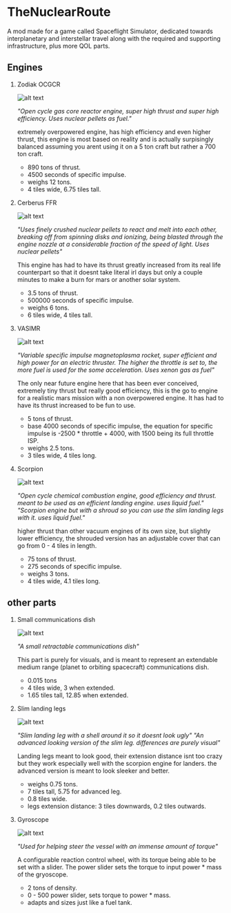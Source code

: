 # TheNuclearRoute
A mod made for a game called Spaceflight Simulator, dedicated towards interplanetary and interstellar travel along with the required and supporting infrastructure, plus more QOL parts.

## Engines

1. Zodiak OCGCR

   ![alt text](https://github.com/VaporSpace2/TheNuclearRoute/blob/VaporSpace2-patch-1/Pictures/ZodiakOCGCR.png "Zodiak OCGCR")
   
   *"Open cycle gas core reactor engine, super high thrust and super high efficiency. Uses nuclear pellets as fuel."*

   extremely overpowered engine, has high efficiency and even higher thrust, this engine is most based on reality and is actually surpisingly balanced assuming you arent using it on a 5 ton craft but rather a 700 ton craft.
   * 890 tons of thrust.
   * 4500 seconds of specific impulse.
   * weighs 12 tons.
   * 4 tiles wide, 6.75 tiles tall.


3. Cerberus FFR

   ![alt text](https://github.com/VaporSpace2/TheNuclearRoute/blob/VaporSpace2-patch-1/Pictures/CerberusFFR.png "Cerberus FFR")
  
   *"Uses finely crushed nuclear pellets to react and melt into each other, breaking off from spinning disks and ionizing, being blasted through the engine nozzle at a considerable fraction of the speed of light. Uses nuclear pellets"*

   This engine has had to have its thrust greatly increased from its real life counterpart so that it doesnt take literal irl days but only a couple minutes to make a burn for mars or another solar system.
   * 3.5 tons of thrust.
   * 500000 seconds of specific impulse.
   * weighs 6 tons.
   * 6 tiles wide, 4 tiles tall.


5. VASIMR

      ![alt text](https://github.com/VaporSpace2/TheNuclearRoute/blob/VaporSpace2-patch-1/Pictures/VASIMR.png "VASIMR")
   
      *"Variable specific impulse magnetoplasma rocket, super efficient and high power for an electric thruster. The higher the throttle is set to, the more fuel is used for the some acceleration. Uses xenon gas as fuel"*

      The only near future engine here that has been ever conceived, extremely tiny thrust but really good efficiency, this is the go to engine for a realistic mars mission with a non overpowered engine. It has had to have its thrust increased to be fun to use. 
      * 5 tons of thrust.
      * base 4000 seconds of specific impulse, the equation for specific impulse is -2500 * throttle + 4000, with 1500 being its full throttle ISP.
      * weighs 2.5 tons.
      * 3 tiles wide, 4 tiles long.
     

7. Scorpion

   ![alt text](https://github.com/VaporSpace2/TheNuclearRoute/blob/VaporSpace2-patch-1/Pictures/Scorpion.png "Scorpion")

   *"Open cycle chemical combustion engine, good efficiency and thrust. meant to be used as an efficient landing engine. uses liquid fuel."*
   *"Scorpion engine but with a shroud so you can use the slim landing legs with it. uses liquid fuel."*

   higher thrust than other vacuum engines of its own size, but slightly lower efficiency, the shrouded version has an adjustable cover that can go from 0 - 4 tiles in length.
   * 75 tons of thrust.
   * 275 seconds of specific impulse.
   * weighs 3 tons.
   * 4 tiles wide, 4.1 tiles long.
  

## other parts

1. Small communications dish

   ![alt text](https://github.com/VaporSpace2/TheNuclearRoute/blob/VaporSpace2-patch-1/Pictures/antenna.png "Small Antenna")

   *"A small retractable communications dish"*

   This part is purely for visuals, and is meant to represent an extendable medium range (planet to orbiting spacecraft) communications dish.
   * 0.015 tons
   * 4 tiles wide, 3 when extended.
   * 1.65 tiles tall, 12.85 when extended.


3. Slim landing legs

   ![alt text](https://github.com/VaporSpace2/TheNuclearRoute/blob/VaporSpace2-patch-1/Pictures/legs.png "Slim landing legs")

   *"Slim landing leg with a shell around it so it doesnt look ugly"*
   *"An advanced looking version of the slim leg. differences are purely visual"*

   Landing legs meant to look good, their extension distance isnt too crazy but they work especially well with the scorpion engine for landers. the advanced version is meant to look sleeker and better.
   * weighs 0.75 tons.
   * 7 tiles tall, 5.75 for advanced leg.
   * 0.8 tiles wide.
   * legs extension distance: 3 tiles downwards, 0.2 tiles outwards.


5. Gyroscope

   ![alt text](https://github.com/VaporSpace2/TheNuclearRoute/blob/VaporSpace2-patch-1/Pictures/gryoscope.png "Gryoscope")

   *"Used for helping steer the vessel with an immense amount of torque"*

   A configurable reaction control wheel, with its torque being able to be set with a slider. The power slider sets the torque to input power * mass of the gryoscope.
   * 2 tons of density.
   * 0 - 500 power slider, sets torque to power * mass.
   * adapts and sizes just like a fuel tank.
   
